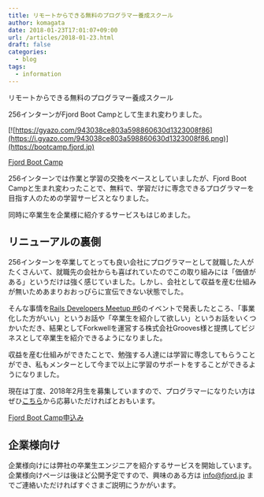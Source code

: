 ```yaml
---
title: リモートからできる無料のプログラマー養成スクール
author: komagata
date: 2018-01-23T17:01:07+09:00
url: /articles/2018-01-23.html
draft: false
categories:
  - blog
tags:
  - information
---
```

リモートからできる無料のプログラマー養成スクール

256インターンがFjord Boot Campとして生まれ変わりました。

[![https://gyazo.com/943038ce803a598860630d1323008f86](https://i.gyazo.com/943038ce803a598860630d1323008f86.png)](https://bootcamp.fjord.jp)

<!--more-->


[Fjord Boot Camp](https://bootcamp.fjord.jp)


256インターンでは作業と学習の交換をベースとしていましたが、Fjord Boot Campと生まれ変わったことで、無料で、学習だけに専念できるプログラマーを目指す人のための学習サービスとなりました。

同時に卒業生を企業様に紹介するサービスもはじめました。

## リニューアルの裏側

256インターンを卒業してとっても良い会社にプログラマーとして就職した人がたくさんいて、就職先の会社からも喜ばれていたのでこの取り組みには「価値がある」というだけは強く感じていました。しかし、会社として収益を産む仕組みが無いためあまりおおっぴらに宣伝できない状態でした。

そんな事情を[Rails Developers Meetup #6](/articles/2017-10-20.html)のイベントで発表したところ、「事業化した方がいい」というお話や「卒業生を紹介して欲しい」というお話をいくつかいただき、結果としてForkwellを運営する株式会社Grooves様と提携してビジネスとして卒業生を紹介できるようになりました。

収益を産む仕組みができたことで、勉強する人達には学習に専念してもらうことができ、私もメンターとして今まで以上に学習のサポートをすることができるようになりました。

現在は丁度、2018年2月生を募集していますので、プログラマーになりたい方はぜひ[こちら](https://bootcamp.fjord.jp)から応募いただければとおもいます。

[Fjord Boot Camp申込み](https://bootcamp.fjord.jp)

## 企業様向け

企業様向けには弊社の卒業生エンジニアを紹介するサービスを開始しています。企業様向けページは後ほど公開予定ですので、興味のある方は info@fjord.jp までご連絡いただければすぐさまご説明にうかがいます。
